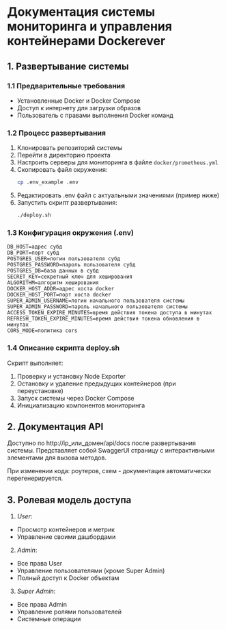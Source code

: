 # Документация системы мониторинга и управления контейнерами Dockerever

## 1. Развертывание системы

### 1.1 Предварительные требования
- Установленные Docker и Docker Compose
- Доступ к интернету для загрузки образов
- Пользователь с правами выполнения Docker команд

### 1.2 Процесс развертывания
1. Клонировать репозиторий системы
2. Перейти в директорию проекта
3. Настроить серверы для мониторинга в файле `docker/prometheus.yml`
4. Скопировать файл окружения:
   ```bash
   cp .env_example .env
   ```
5. Редактировать .env файл с актуальными значениями (пример ниже)
6. Запустить скрипт развертывания:
   ```bash
   ./deploy.sh
   ```
### 1.3 Конфигурация окружения (.env)
```
DB_HOST=адрес субд
DB_PORT=порт субд
POSTGRES_USER=логин пользователя субд
POSTGRES_PASSWORD=пароль пользователя субд
POSTGRES_DB=база данных в субд 
SECRET_KEY=секретный ключ для хеширования
ALGORITHM=алгоритм хеширования
DOCKER_HOST_ADDR=адрес хоста docker
DOCKER_HOST_PORT=порт хоста docker
SUPER_ADMIN_USERNAME=логин начального пользователя системы
SUPER_ADMIN_PASSWORD=пароль начального пользователя системы
ACCESS_TOKEN_EXPIRE_MINUTES=время действия токена доступа в минутах
REFRESH_TOKEN_EXPIRE_MINUTES=время действия токена обновления в минутах
CORS_MODE=политика cors
```
### 1.4 Описание скрипта deploy.sh
Скрипт выполняет:
1. Проверку и установку Node Exporter
2. Остановку и удаление предыдущих контейнеров (при переустановке)
3. Запуск системы через Docker Compose
4. Инициализацию компонентов мониторинга

   
## 2. Документация API

Доступно по http://ip_или_домен/api/docs после развертывания системы. Представляет собой SwaggerUI страницу с интерактивными элементами для вызова методов.

При изменении кода: роутеров, схем - документация автоматически перегенерируется.

## 3. Ролевая модель доступа
1. *User*:
- Просмотр контейнеров и метрик
- Управление своими дашбордами

2. *Admin*:
- Все права User
- Управление пользователями (кроме Super Admin)
- Полный доступ к Docker объектам

3. *Super Admin*:
- Все права Admin
- Управление ролями пользователей
- Системные операции


